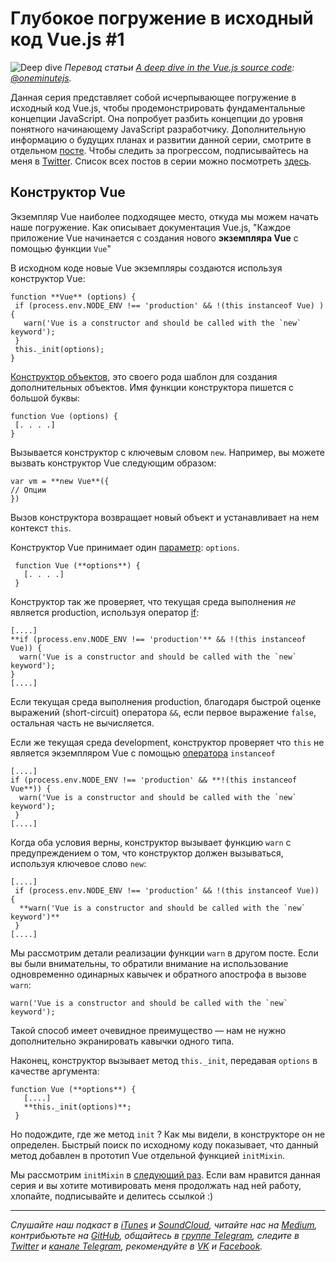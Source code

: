 


# Глубокое погружение в исходный код Vue.js #1
  ![Deep dive](https://cdn-images-1.medium.com/max/800/1*lbKLe3bdnZfj7YkHgAr63g.png)
  *Перевод статьи [A deep dive in the Vue.js source code](https://medium.com/@oneminutejs/a-deep-dive-in-the-vue-js-source-code-fd9638c05c05): [@oneminutejs](https://medium.com/@oneminutejs).*

Данная серия представляет собой исчерпывающее погружение в исходный код Vue.js, чтобы продемонстрировать фундаментальные концепции JavaScript. Она попробует разбить концепции до уровня понятного начинающему JavaScript разработчику. Дополнительную информацию о будущих планах и развитии данной серии, смотрите в отдельном  [посте](https://medium.com/@oneminutejs/the-entire-vue-js-source-code-line-by-line-5-planning-update-from-the-front-line-fa6cfad12952). Чтобы следить за прогрессом, подписывайтесь на меня в [Twitter](https://twitter.com/oneminutejs). Список всех постов в серии можно посмотреть [здесь]([https://medium.com/@oneminutejs/the-entire-vue-js-source-code-line-by-line-5-planning-update-from-the-front-line-fa6cfad12952](https://medium.com/@oneminutejs/the-entire-vue-js-source-code-line-by-line-5-planning-update-from-the-front-line-fa6cfad12952)).

## Конструктор Vue

Экземпляр Vue наиболее подходящее место, откуда мы можем начать наше погружение. Как описывает документация Vue.js, "Каждое приложение Vue начинается с создания нового **экземпляра Vue** с помощью функции `Vue`"

В исходном коде новые Vue экземпляры создаются используя конструктор Vue:

```
function **Vue** (options) {
 if (process.env.NODE_ENV !== 'production' && !(this instanceof Vue) ) {
   warn('Vue is a constructor and should be called with the `new` keyword');
 }
 this._init(options);
}
```
[Конструктор объектов](https://www.w3schools.com/js/js_object_constructors.asp), это своего рода шаблон для создания дополнительных объектов. Имя функции конструктора пишется с большой буквы:
```
function Vue (options) {
 [. . . .]
}
```
Вызывается конструктор с ключевым словом `new`. Например, вы можете вызвать конструктор Vue следующим образом:
```
var vm = **new Vue**({
// Опции
})
```
Вызов конструктора возвращает новый объект и устанавливает на нем контекст ``this``.

Конструктор Vue принимает один [параметр](https://www.w3schools.com/js/js_function_parameters.asp): `options`.

```
 function Vue (**options**) {
   [. . . .]
 }
```

Конструктор так же проверяет, что текущая среда выполнения _не_  является production, используя оператор [if](https://developer.mozilla.org/ru/docs/Web/JavaScript/Reference/Statements/if...else):

```
[....]
**if (process.env.NODE_ENV !== 'production'** && !(this instanceof Vue)) {
  warn('Vue is a constructor and should be called with the `new` keyword');
}
[....]
```
Если текущая среда выполнения production, благодаря быстрой оценке выражений (short-circuit) оператора `&&`, если первое выражение `false`, остальная часть не вычисляется.

Если же текущая среда development, конструктор проверяет что `this` не является экземпляром Vue с помощью [оператора](https://developer.mozilla.org/ru/docs/Web/JavaScript/Reference/Operators/instanceof)  `instanceof`

```
[....]
if (process.env.NODE_ENV !== 'production' && **!(this instanceof Vue**)) {
  warn('Vue is a constructor and should be called with the `new` keyword');
 }
[....]
```
Когда оба условия верны, конструктор вызывает функцию `warn`  c предупреждением о том, что конструктор должен вызываться, используя ключевое слово `new`:

```
[....]
 if (process.env.NODE_ENV !== 'production’ && !(this instanceof Vue)) {
  **warn('Vue is a constructor and should be called with the `new` keyword')**
 }
[....]
```
Мы рассмотрим детали реализации функции `warn` в другом посте. Если вы были внимательны, то обратили внимание на использование одновременно одинарных кавычек и обратного апострофа в вызове `warn`:
```
warn('Vue is a constructor and should be called with the `new` keyword');
```
Такой способ имеет очевидное преимущество — нам не нужно дополнительно экранировать кавычки одного типа.

Наконец, конструктор вызывает метод `this._init`, передавая `options` в качестве аргумента:

```
function Vue (**options**) {
   [....]
   **this._init(options)**;
 }
 ```
 Но подождите, где же метод `init` ? Как мы видели,  в конструкторе он не определен.
Быстрый поиск по исходному коду показывает, что данный метод добавлен в прототип  Vue отдельной функцией   `initMixin`.

Мы рассмотрим `initMixin`  в [следующий раз](https://medium.com/@oneminutejs/a-deep-dive-in-the-vue-js-source-code-the-initmixin-function-part-1-dc951603a3c).  Если вам нравится данная серия и вы хотите мотивировать меня продолжать над ней работу, хлопайте, подписывайте и делитесь  ссылкой :)

- - - -
  *Слушайте наш подкаст в [iTunes](https://itunes.apple.com/ru/podcast/девшахта/id1226773343) и [SoundCloud](https://soundcloud.com/devschacht), читайте нас на [Medium](https://medium.com/devschacht), контрибьютьте на [GitHub](https://github.com/devSchacht), общайтесь в [группе Telegram](https://t.me/devSchacht), следите в [Twitter](https://twitter.com/DevSchacht) и [канале Telegram](https://t.me/devSchachtChannel), рекомендуйте в [VK](https://vk.com/devschacht) и [Facebook](https://www.facebook.com/devSchacht).*
